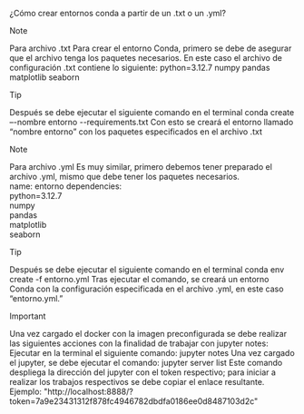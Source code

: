  ¿Cómo crear entornos conda a partir de un .txt o un .yml?
 
>[!Note]
>Para archivo .txt 
>Para crear el entorno Conda, primero se debe de asegurar que el archivo tenga los paquetes necesarios. En este caso el archivo de configuración .txt contiene lo siguiente:
>   python=3.12.7
>   numpy
>   pandas
>   matplotlib
>   seaborn

> [!Tip]
>Después se debe ejecutar el siguiente comando en el terminal
>   conda create –-nombre entorno --requirements.txt
>Con esto se creará el entorno llamado “nombre entorno” con los paquetes especificados en el archivo .txt

>[!Note]
>Para archivo .yml<n/>
>Es muy similar, primero debemos tener preparado el archivo .yml, mismo que debe tener los paquetes necesarios.<br/>
>name: entorno dependencies:<br/>
>python=3.12.7<br/>
>numpy<br/>
>pandas<br/>
>matplotlib<br/>
>seaborn<br/>

> [!Tip] 
>Después se debe ejecutar el siguiente comando en el terminal
>   conda env create -f entorno.yml
>Tras ejecutar el comando, se creará un entorno Conda con la configuración especificada en el archivo .yml, en este caso “entorno.yml.”

> [!IMPORTANT]
> Una vez cargado el docker con la imagen preconfigurada se debe realizar las siguientes acciones con la finalidad de trabajar con jupyter notes: <br/>
> Ejecutar en la terminal el siguiente comando: jupyter notes
>Una vez cargado el jupyter, se debe ejecutar el comando: 
>jupyter server list
>Este comando despliega la dirección del jupyter con el token respectivo; para iniciar a realizar los trabajos respectivos se debe copiar el enlace resultante.
>Ejemplo: "http://localhost:8888/?token=7a9e23431312f878fc4946782dbdfa0186ee0d8487103d2c"